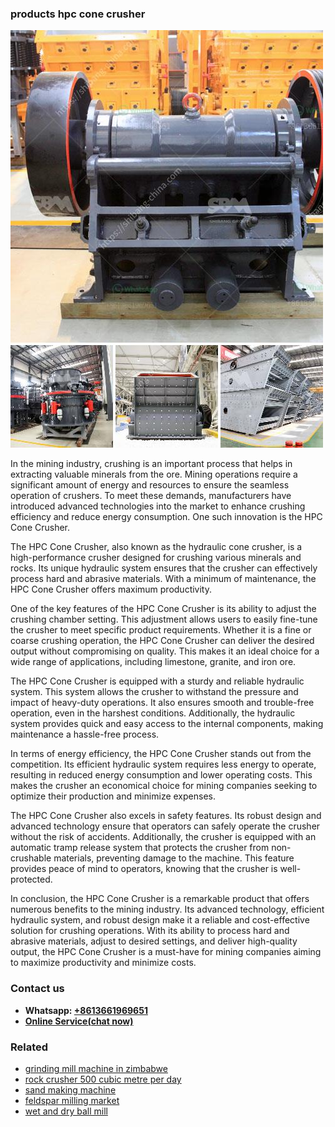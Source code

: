 <h3>products hpc cone crusher</h3><img src='1702950336.jpg' alt=''><p>In the mining industry, crushing is an important process that helps in extracting valuable minerals from the ore. Mining operations require a significant amount of energy and resources to ensure the seamless operation of crushers. To meet these demands, manufacturers have introduced advanced technologies into the market to enhance crushing efficiency and reduce energy consumption. One such innovation is the HPC Cone Crusher.</p><p>The HPC Cone Crusher, also known as the hydraulic cone crusher, is a high-performance crusher designed for crushing various minerals and rocks. Its unique hydraulic system ensures that the crusher can effectively process hard and abrasive materials. With a minimum of maintenance, the HPC Cone Crusher offers maximum productivity.</p><p>One of the key features of the HPC Cone Crusher is its ability to adjust the crushing chamber setting. This adjustment allows users to easily fine-tune the crusher to meet specific product requirements. Whether it is a fine or coarse crushing operation, the HPC Cone Crusher can deliver the desired output without compromising on quality. This makes it an ideal choice for a wide range of applications, including limestone, granite, and iron ore.</p><p>The HPC Cone Crusher is equipped with a sturdy and reliable hydraulic system. This system allows the crusher to withstand the pressure and impact of heavy-duty operations. It also ensures smooth and trouble-free operation, even in the harshest conditions. Additionally, the hydraulic system provides quick and easy access to the internal components, making maintenance a hassle-free process.</p><p>In terms of energy efficiency, the HPC Cone Crusher stands out from the competition. Its efficient hydraulic system requires less energy to operate, resulting in reduced energy consumption and lower operating costs. This makes the crusher an economical choice for mining companies seeking to optimize their production and minimize expenses.</p><p>The HPC Cone Crusher also excels in safety features. Its robust design and advanced technology ensure that operators can safely operate the crusher without the risk of accidents. Additionally, the crusher is equipped with an automatic tramp release system that protects the crusher from non-crushable materials, preventing damage to the machine. This feature provides peace of mind to operators, knowing that the crusher is well-protected.</p><p>In conclusion, the HPC Cone Crusher is a remarkable product that offers numerous benefits to the mining industry. Its advanced technology, efficient hydraulic system, and robust design make it a reliable and cost-effective solution for crushing operations. With its ability to process hard and abrasive materials, adjust to desired settings, and deliver high-quality output, the HPC Cone Crusher is a must-have for mining companies aiming to maximize productivity and minimize costs.</p><h3>Contact us</h3><ul><li><strong>Whatsapp:&nbsp;<a href="https://wa.me/8613661969651">+8613661969651</a></strong></li><li><a href="https://swt.shibang-china.com/?git&amp;zhl&amp;products hpc cone crusher"><strong>Online Service(chat now)</strong></a></li></ul><h3>Related</h3><ul><li><a href='grinding mill machine in zimbabwe.md'>grinding mill machine in zimbabwe</a></li><li><a href='rock crusher 500 cubic metre per day.md'>rock crusher 500 cubic metre per day</a></li><li><a href='sand making machine.md'>sand making machine</a></li><li><a href='feldspar milling market.md'>feldspar milling market</a></li><li><a href='wet and dry ball mill.md'>wet and dry ball mill</a></li></ul>